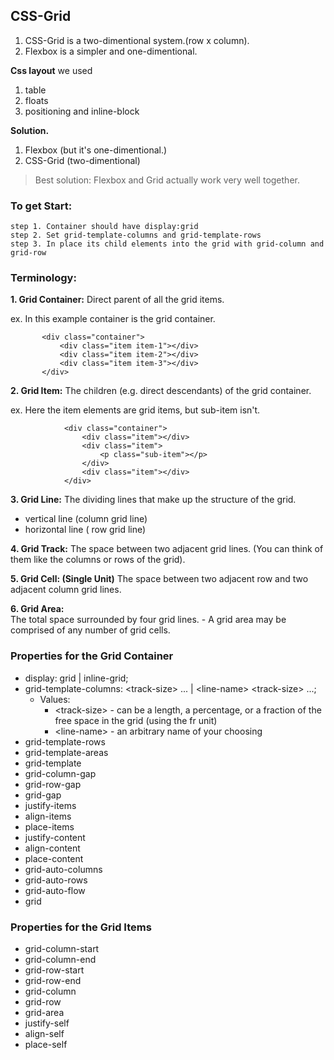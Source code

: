## CSS-Grid
  1. CSS-Grid is a two-dimentional system.(row x column).
  2. Flexbox  is a simpler and one-dimentional.
	
**Css layout**
we used 
1. table	
2. floats
3. positioning and inline-block

**Solution.**
1. Flexbox  (but it's one-dimentional.)
2. CSS-Grid (two-dimentional)
	
> Best solution:
   Flexbox and Grid actually work very well together.

### To get Start:
	step 1. Container should have display:grid
	step 2. Set grid-template-columns and grid-template-rows
	step 3. In place its child elements into the grid with grid-column and grid-row

### Terminology:		
**1. Grid Container:**
Direct parent of all the grid items.

ex. In this example container is the grid container.
 ```
		<div class="container">
			<div class="item item-1"></div>
			<div class="item item-2"></div>
			<div class="item item-3"></div>
		</div>
```
**2. Grid Item:**
The children (e.g. direct descendants) of the grid container.

ex. Here the item elements are grid items, but sub-item isn't.
```			
			<div class="container">
				<div class="item"></div> 
				<div class="item">
					<p class="sub-item"></p>
				</div>
				<div class="item"></div>
			</div>
```
**3. Grid Line:**
The dividing lines that make up the structure of the grid.
- vertical line (column grid line)
- horizontal line ( row grid line)

**4. Grid Track:**
The space between two adjacent grid lines. (You can think of them like the columns or rows of the grid).

**5. Grid Cell: (Single Unit)**
The space between two adjacent row and two adjacent column grid lines.

**6. Grid Area:**	
The total space surrounded by four grid lines.
    - A grid area may be comprised of any number of grid cells.

### Properties for the Grid Container
- display:  grid | inline-grid;
- grid-template-columns: \<track-size\> ... | \<line-name\> \<track-size\> ...;
  - Values:
    - \<track-size\> \- can be a length, a percentage, or a fraction of the free space in the grid (using the fr unit)
    - \<line-name\> \- an arbitrary name of your choosing
- grid-template-rows
- grid-template-areas
- grid-template
- grid-column-gap
- grid-row-gap
- grid-gap
- justify-items
- align-items
- place-items
- justify-content
- align-content
- place-content
- grid-auto-columns
- grid-auto-rows
- grid-auto-flow
- grid
	
### Properties for the Grid Items
- grid-column-start
- grid-column-end
- grid-row-start
- grid-row-end
- grid-column
- grid-row
- grid-area
- justify-self
- align-self
- place-self    	 

